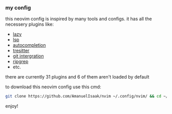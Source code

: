 ### my config

this neovim config is inspired by many tools and configs. it has all the necessery plugins like:
- [lazy](https://lazy.folke.io/)
- [lsp](https://lsp-zero.netlify.app/v3.x/language-server-configuration.html)
- [autocompletion](https://lsp-zero.netlify.app/v3.x/autocomplete.html)
- [tresitter](https://github.com/nvim-treesitter/nvim-treesitter)
- [git intergration](https://github.com/kdheepak/lazygit.nvim)
- [ripgrep](https://github.com/BurntSushi/ripgrep)
- etc.

there are currently 31 plugins and 6 of them aren't loaded by default

to download this neovim config use this cmd:

```bash
git clone https://github.com/AmanuelIsaak/nvim ~/.config/nvim/ && cd ~/.config/nvim/ 
```
enjoy!

